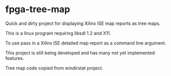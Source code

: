 # fpga-tree-map

Quick and dirty project for displaying Xilinx ISE map reports as tree maps.

This is a linux program requiring libsdl 1.2 and X11.

To use pass in a Xilinx ISE detailed map report as a command line argument.

This project is still being developed and has many not yet implemented features.

Tree map code copied from windirstat project.
